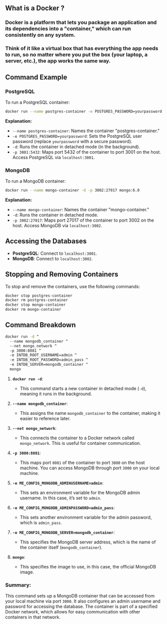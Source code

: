 ## What is a Docker ?

### Docker is a platform that lets you package an application and its dependencies into a "container," which can run consistently on any system. 
### Think of it like a virtual box that has everything the app needs to run, so no matter where you put the box (your laptop, a server, etc.), the app works the same way.


## Command Example 
### PostgreSQL

To run a PostgreSQL container:

```bash
docker run --name postgres-container -e POSTGRES_PASSWORD=yourpassword -d -p 3001:5432 postgres:14
```

**Explanation:**

- `--name postgres-container`: Names the container "postgres-container."
- `-e POSTGRES_PASSWORD=yourpassword`: Sets the PostgreSQL user password (replace `yourpassword` with a secure password).
- `-d`: Runs the container in detached mode (in the background).
- `-p 3001:5432`: Maps port 5432 of the container to port 3001 on the host. Access PostgreSQL via `localhost:3001`.

### MongoDB

To run a MongoDB container:

```bash
docker run --name mongo-container -d -p 3002:27017 mongo:6.0
```

**Explanation:**

- `--name mongo-container`: Names the container "mongo-container."
- `-d`: Runs the container in detached mode.
- `-p 3002:27017`: Maps port 27017 of the container to port 3002 on the host. Access MongoDB via `localhost:3002`.

## Accessing the Databases

- **PostgreSQL**: Connect to `localhost:3001`.
- **MongoDB**: Connect to `localhost:3002`.

## Stopping and Removing Containers

To stop and remove the containers, use the following commands:

```bash
docker stop postgres-container
docker rm postgres-container
docker stop mongo-container
docker rm mongo-container
```

## Command Breakdown
```bash
docker run -d ^
  --name mongodb_container ^
  --net mongo_network ^
  -p 3000:8081 ^
  -e INTDB_ROOT_USERNAME=admin ^
  -e INTDB_ROOT_PASSWORD=admin_pass ^
  -e INTDB_SERVER=mongodb_container ^
  mongo
```


1. **`docker run -d`**: 
   - This command starts a new container in detached mode (`-d`), meaning it runs in the background.

2. **`--name mongodb_container`**: 
   - This assigns the name `mongodb_container` to the container, making it easier to reference later.

3. **`--net mongo_network`**: 
   - This connects the container to a Docker network called `mongo_network`. This is useful for container communication.

4. **`-p 3000:8081`**: 
   - This maps port `8081` of the container to port `3000` on the host machine. You can access MongoDB through port `3000` on your local machine.

5. **`-e ME_CONFIG_MONGODB_ADMINUSERNAME=admin`**: 
   - This sets an environment variable for the MongoDB admin username. In this case, it’s set to `admin`.

6. **`-e ME_CONFIG_MONGODB_ADMINPASSWORD=admin_pass`**: 
   - This sets another environment variable for the admin password, which is `admin_pass`.

7. **`-e ME_CONFIG_MONGODB_SERVER=mongodb_container`**: 
   - This specifies the MongoDB server address, which is the name of the container itself (`mongodb_container`).

8. **`mongo`**: 
   - This specifies the image to use, in this case, the official MongoDB image.

### Summary:
This command sets up a MongoDB container that can be accessed from your local machine via port `3000`. It also configures an admin username and password for accessing the database. The container is part of a specified Docker network, which allows for easy communication with other containers in that network.
